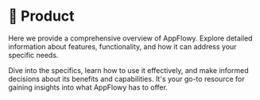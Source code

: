 # 🌋 Product

Here we provide a comprehensive overview of AppFlowy. Explore detailed information about features, functionality, and how it can address your specific needs.&#x20;

Dive into the specifics, learn how to use it effectively, and make informed decisions about its benefits and capabilities. It's your go-to resource for gaining insights into what AppFlowy has to offer.
